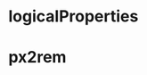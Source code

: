 # logicalProperties

<demo vue="./logical-properties.vue"
 :vueFiles="['./logical-properties.vue']"/>

# px2rem

<demo vue="./px2rem.vue"
 :vueFiles="['./px2rem.vue']"/>
